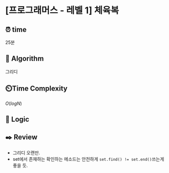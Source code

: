 # [프로그래머스 - 레벨 1] 체육복

## ⏰  **time**
25분

## :pushpin: **Algorithm**
그리디

## ⏲️**Time Complexity**
$O(logN)$

## :round_pushpin: **Logic**

## :black_nib: **Review**
- 그리디 오랜만.
- set에서 존재하는 확인하는 메소드는 안전하게 `set.find() != set.end()`쓰는게 좋을 듯.